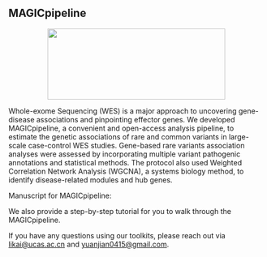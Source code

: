 ## MAGICpipeline ##

<div align=center>
<img src="https://github.com/sulab-wmu/MAGIC/blob/main/pic/MAGIC.jpg" width="350" height="140"/>
</div>

Whole-exome Sequencing (WES) is a major approach to uncovering gene-disease associations and pinpointing effector genes. We developed MAGICpipeline, a convenient and open-access analysis pipeline, to estimate the genetic associations of rare and common variants in large-scale case-control WES studies. Gene-based rare variants association analyses were assessed by incorporating multiple variant pathogenic annotations and statistical methods. The protocol also used Weighted Correlation Network Analysis (WGCNA), a systems biology method, to identify disease-related modules and hub genes.

Manuscript for MAGICpipeline:  

We also provide a step-by-step tutorial for you to walk through the MAGICpipeline.

If you have any questions using our toolkits, please reach out via <likai@ucas.ac.cn> and <yuanjian0415@gmail.com>.
